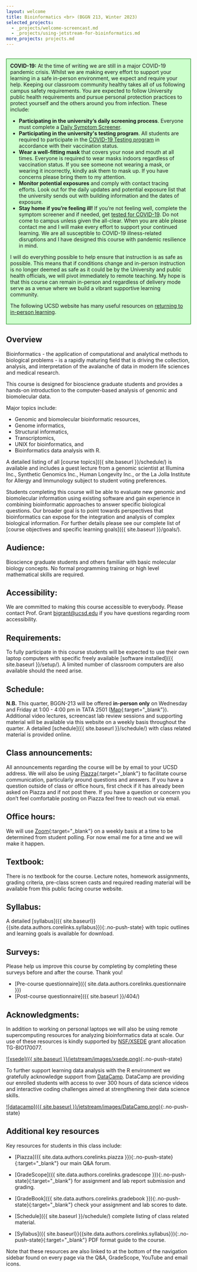 ```yaml
---
layout: welcome
title: Bioinformatics <br> (BGGN 213, Winter 2023)
selected_projects:
  - _projects/welcome-screencast.md
  - _projects/using-jetstream-for-bioinformatics.md
more_projects: projects.md
---
```



<br>

<div style="background-color: #cfc ; padding: 10px; border: 1px solid green;">
  <b>COVID-19:</b>  At the time of writing we are still in a major COVID-19 pandemic crisis. Whilst we are making every effort to support your learning in a safe in-person environment, we expect and require your help. Keeping our classroom community healthy takes all of us following campus safety requirements. You are expected to follow University public health requirements and pursue personal protection practices to protect yourself and the others around you from infection. These include:<p>
<ul>
<li> <b>Participating in the university’s daily screening process</b>.
Everyone must complete a <a href="https://returntolearn.ucsd.edu/return-to-campus/testing-and-screening/student-screening-and-testing/index.html#daily-screening">Daily Symptom Screener</a>.</li>

<li> <b>Participating in the university's testing program</b>.
All students are required to participate in the <a href="https://returntolearn.ucsd.edu/return-to-campus/testing-and-screening/student-screening-and-testing/index.html#covid-testing">COVID-19 Testing program</a> in accordance with their vaccination status.</li>

<li> <b>Wear a well-fitting mask</b> that covers your nose and mouth at all times.
Everyone is required to wear masks indoors regardless of vaccination status. If you see someone not wearing a mask, or wearing it incorrectly, kindly ask them to mask up. If you have concerns please bring them to my attention.</li>

<li> <b>Monitor potential exposures</b> and comply with contact tracing efforts.
Look out for the daily updates and potential exposure list that the university sends out with building information and the dates of exposure.</li>

<li> <b>Stay home if you’re feeling ill!</b>
If you’re not feeling well, complete the symptom screener and if needed, get <a href="https://health.ucsd.edu/coronavirus/Pages/testing.aspx">tested for COVID-19</a>. Do not come to campus unless given the all-clear. When you are able please contact me and I will make every effort to support your continued learning. We are all susceptible to COVID-19 illness-related disruptions and I have designed this course with pandemic resilience in mind.</li>
</ul></p>
I will do everything possible to help ensure that instruction is as safe as possible. This means that if conditions change and in-person instruction is no longer deemed as safe as it could be by the University and public health officials, we will pivot immediately to remote teaching. My hope is that this course can remain in-person and regardless of delivery mode serve as a venue where we build a vibrant supportive learning community.

The following UCSD website has many useful resources on <a href="https://returntolearn.ucsd.edu">returning to in-person learning</a>. 
</div>

## Overview
Bioinformatics - the application of computational and analytical methods to biological problems - is a rapidly maturing field that is driving the collection, analysis, and interpretation of the avalanche of data in modern life sciences and medical research.  

This course is designed for bioscience graduate students and provides a hands-on introduction to the computer-based analysis of genomic and biomolecular data.

Major topics include: 
- Genomic and biomolecular bioinformatic resources,  
- Genome informatics, 
- Structural informatics,  
- Transcriptomics,
- UNIX for bioinformatics, and 
- Bioinformatics data analysis with R.  

A detailed listing of all [course topics]({{ site.baseurl }}/schedule/) is available and includes a guest lecture from a genomic scientist at Illumina Inc., Synthetic Genomics Inc., Human Longevity Inc., or the La Jolla Institute for Allergy and Immunology subject to student voting preferences. 


Students completing this course will be able to evaluate new genomic and biomolecular information using existing software and gain experience in combining bioinformatic approaches to answer specific biological questions. Our broader goal is to point towards perspectives that bioinformatics can expose for the integration and analysis of complex biological information. For further details please see our complete list of [course objectives and specific learning goals]({{ site.baseurl }}/goals/).  

## Audience: 
Bioscience graduate students and others familiar with basic molecular biology concepts. No formal programming training or high level mathematical skills are required.  

## Accessibility:  
We are committed to making this course accessible to everybody. Please contact Prof. Grant <bjgrant@ucsd.edu> if you have questions regarding room accessibility.  

## Requirements: 
To fully participate in this course students will be expected to use their own laptop computers with specific freely available [software installed]({{ site.baseurl }}/setup/). A limited number of classroom computers are also available should the need arise.    

## Schedule:  
**N.B.** This quarter, BGGN-213 will be offered **in-person only** on Wednesday and Friday at 1:00 - 4:00 pm in TATA 2501 ([Map](https://goo.gl/maps/Cd8z9Zexx6q){:target="_blank"}).  Additional video lectures, screencast lab review sessions and supporting material will be available via this website on a weekly basis throughout the quarter.  A detailed [schedule]({{ site.baseurl }}/schedule/) with class related material is provided online.  

## Class announcements:  
All announcements regarding the course will be by email to your UCSD address.  We will also be using [Piazza]({{site.data.authors.corelinks.piazza}}){:target="_blank"} to facilitate course communication, particularly around questions and answers. If you have a question outside of class or office hours, first check if it has already been asked on Piazza and if not post there. If you have a question or concern you don’t feel comfortable posting on Piazza feel free to reach out via email.  

## Office hours:  
We will use [Zoom](https://ucsd.zoom.us/){:target="_blank"} on a weekly basis at a time to be determined from student polling. For now email me for a time and we will make it happen.
    

## Textbook:  
There is no textbook for the course. Lecture notes, homework assignments, grading criteria, pre-class screen casts and required reading material will be available from this public facing course website.  

## Syllabus:  
A detailed [syllabus]({{ site.baseurl}}{{site.data.authors.corelinks.syllabus}}){:.no-push-state} with topic outlines and learning goals is available for download.

## Surveys:
Please help us improve this course by completing by completing these surveys before and after the course. Thank you!
* [Pre-course questionnaire]({{ site.data.authors.corelinks.questionnaire }})  
* [Post-course questionnaire]({{ site.baseurl }}/404/)  

## Acknowledgments:
In addition to working on personal laptops we will also be using remote supercomputing resources for analyzing bioinformatics data at scale. Our use of these resources is kindly supported by [NSF/XSEDE](https://www.xsede.org/) grant allocation TG-BIO170077.  

[![xsede]({{ site.baseurl }}/jetstream/images/xsede.png)](https://jetstream-cloud.org/){:.no-push-state}  

To further support learning data analysis with the R environment we gratefully acknowledge support from [DataCamp](https://www.datacamp.com/). DataCamp are providing our enrolled students with access to over 300 hours of data science videos and interactive coding challenges aimed at strengthening their data science skills.  

[![datacamp]({{ site.baseurl }}/jetstream/images/DataCamp.png)](https://www.datacamp.com/groups/foundations-of-bioinformatics-bggn-213){:.no-push-state}  


## Additional key resources  
Key resources for students in this class include:  

- [Piazza]({{ site.data.authors.corelinks.piazza }}){:.no-push-state}{:target="_blank"}  our main Q&A forum.

- [GradeScope]({{ site.data.authors.corelinks.gradescope }}){:.no-push-state}{:target="_blank"} for assignment and lab report submission and grading.

- [GradeBook]({{ site.data.authors.corelinks.gradebook }}){:.no-push-state}{:target="_blank"}  check your assignment and lab scores to date.  

- [Schedule]({{ site.baseurl }}/schedule/) complete listing of class related material.  

- [Syllabus]({{ site.baseurl}}{{site.data.authors.corelinks.syllabus}}){:.no-push-state}{:target="_blank"}  PDF format guide to the course.


Note that these resources are also linked to at the bottom of the navigation sidebar found on every page via the Q&A, GradeScope, YouTube and email icons.   
